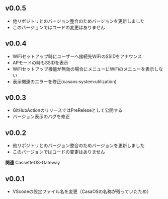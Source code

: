 ## v0.0.5
- 他リポジトリとのバージョン整合のためバージョンを更新しました
- このバージョンではコードの変更はありません

## v0.0.4
- WiFiセットアップ時にユーザーへ接続先WiFiのSSIDをアナウンス
- APモードの時もSSIDを表示
- WiFiセットアップ機能が無効の場合にメニューにWiFiのメニューを表示しない
- 表示関連のエラーを修正(casaos:system:utilization)

## v0.0.3
- GitHubActionのリリースではPreReleseとして公開する
- バージョン表示のバグを修正

## v0.0.2
- 他リポジトリとのバージョン整合のためバージョンを更新しました
- このバージョンではコードの変更はありません

**関連**
CassetteOS-Gateway

## v0.0.1
- VScodeの設定ファイル名を変更（CasaOSの名称が残っていたため）